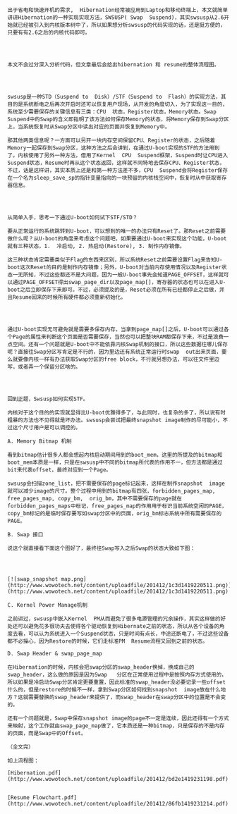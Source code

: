  	出于省电和快速开机的需求,  Hibernation经常被应用到Laptop和移动终端上，本文就简单讲讲Hibernation的一种实现实现方法，SWSUSP( Swap  Suspend)，其实swsusp从2.6开始就已经被引入到内核版本树中了，所以如果想分析swsusp的代码实现的话，还是挺方便的，只要有有2.6之后的内核代码即可。  

 	
   

 	本文不会过分深入分析代码，但文章最后会给出hibernation 和 resume的整体流程图。  

 	
   

 	swsusp是一种STD（Suspend to  Disk）/STF（Suspend to  Flash）的实现方法，其目的是系统断电之后再次开启时还可以恢复用户现场，从开发的角度切入，为了实现这一目的，系统至少需要保存的关键信息有三类：CPU  状态，Register状态，Memory状态。Swap  Suspend中的Swap的含义即指明了该方法如何保存Memory的状态，将Memory保存到Swap分区上，当系统恢复时从Swap分区中读出对应的页面并恢复到Memory中。  

 	那其他两类信息呢？一方面可以另开一块内存空间保留CPU、Register的状态，之后随着Memory一起保存到Swap分区，这种方法之后会讲到，在通过U-boot实现的STF的方法用到了。内核使用了另外一种方法，借用了Kernel  CPU  Suspend框架，Suspend时让CPU进入Suspend状态，Resume时再从这个状态返回，这样就不同特地去保存CPU、Register状态，不过，话是这样讲，其实本质上还是和第一种方法差不多，CPU  Suspend会将Register保存在一个名为sleep_save_sp的指针变量指向的一块预留的内核栈空间中，恢复时从中获取寄存器信息。  

 	
   

 	从简单入手，思考一下通过U-boot如何试下STF/STD？  

 	要从正常运行的系统跳转到U-boot，可以想到的唯一的办法只有Reset了。那Reset之前需要做什么呢？从U-boot的角度来考虑这个问题吧，如果要通过U-boot来实现这个功能，U-boot就有三种状态，1.  冷启动, 2. 热启动(Restore), 3. 制作内存镜像。  

 	这三种状态肯定需要类似于Flag的东西来区别，所以系统Reset之前需要设置Flag来告知U-boot这次Reset的目的是制作内存镜像；另外，U-boot对当前内存使用情况以及Register状态一无所知，不过这些都还不是大问题，因为一般U-boot事先会知道PAGE_OFFSET，这样就可以通过PAGE_OFFSET得出swap_page_dir以及page_map[]，寄存器的状态也可以在进入U-boot之后立即保存下来即可。不过，必须提及的是，Reset必须在所有已经都停止之后做，并且Resume回来的时候所有硬件都必须重新初始化。  

 	
   

 	通过U-boot实现无可避免就是需要多保存内存，当拿到page_map[]之后，U-boot可以通过各个Page的属性来判断这个页面是否需要保存，当然也可以把整块RAM都保存下来，不过是浪费一点空间。还有一个问题就是U-boot中不能依靠内核Swap机制的接口，所以这些数据往哪儿保存呢？直接往Swap分区写肯定是不行的，因为里边还有系统正常运行时swap  out出来页面，要么就要像内核一样有办法获取Swap分区的free block，不行就另想办法，可以往文件里边写，或者弄一个保留分区啥的。  

 	
   

 	回到正题，Swsusp如何实现STF。  

 	内核对于这个目的的实现就显得比U-boot优雅得多了，与此同时，也复杂的多了，所以说有时粗暴的方法也不见得就是坏办法。swsusp会尝试把最终snapshot image制作的尽可能小，不过这个尺寸用户是可以调控的。  

 	A. Memory Bitmap 机制  

 	看到bitmap估计很多人都会想起内核启动期间用到的boot_mem，这里的所提及的bitmap和boot_mem本质是一样，只是在swsusp中不同的bitmap所代表的作用不一，但方法都是通过bit来代表offset，最终对应到一个Page。  

 	swsusp会扫描zone_list，把不需要保存的page标记起来，这样在制作snapshot  image就可以减少image的尺寸。整个过程中用到的bitmap有四张，forbidden_pages_map,  free_pages_map, copy_bm,  orig_bm，其中不需要保存的page就在forbidden_pages_maps中标记，free_pages_map的作用用于标识当前系统空闲的PAGE，copy_bm标记的是临时保存要写如swap分区中的页面，orig_bm标志系统中所有需要保存的PAGE。  

 	B. Swap 接口  

 	说这个就直接看下面这个图好了，最终往Swap写入之后Swap的状态大致如下图：  

 	
 

 	[![swap_snapshot map.png](http://www.wowotech.net/content/uploadfile/201412/1c3d1419220511.png)](http://www.wowotech.net/content/uploadfile/201412/1c3d1419220511.png)  

 	C. Kernel Power Manage机制  

 	之前讲过，swsusp中嵌入Kernel  PM从而避免了很多电源管理的冗余操作，其实这样做的好处还可以避免花多很功夫去使得各个驱动恢复到Hibernate之前的状态，所以从各个设备的角度去看，可以认为系统进入一个Suspend状态，只是时间有点长，中途还断电了，不过这些设备都不必操心，因为Restore的时候，它们走标准PM  Resume流程又回到之前的状态。  

 	D. Swap Header & swap_page_map  

 	在Hibernation的时候，内核会把swap分区的swap_header换掉，换成自己的swap_header，这么做的原因是因为Swap   分区在正常使用过程中是按照内存方式使用的，所以如果是冷启动Swap分区肯定更要重置，因此标准的swap_header没必要记录一些offset什么的，但是restore的时候不一样，拿到Swap分区如何找到snapshot  image放在什么地方？这就需要替换的swap_header来提供了，而swap_header在swap分区中的位置是不会变的。  

 	还有一个问题就是，Swap中保存snapshot image的page不一定是连续，因此还得有一个方式来映射，这个工作就由swap_page_map做了，它本质还是一种bitmap，只是保存的不是内存的页面，而是Swap中的Offset。  

 	（全文完）  

 	如上流程图：  

 	[Hibernation.pdf](http://www.wowotech.net/content/uploadfile/201412/bd2e1419231198.pdf)
   

 	[Resume Flowchart.pdf](http://www.wowotech.net/content/uploadfile/201412/86fb1419231214.pdf)

